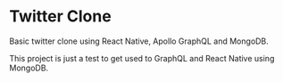 # Twitter Clone

Basic twitter clone using React Native, Apollo GraphQL and MongoDB.

This project is just a test to get used to GraphQL and React Native using MongoDB.